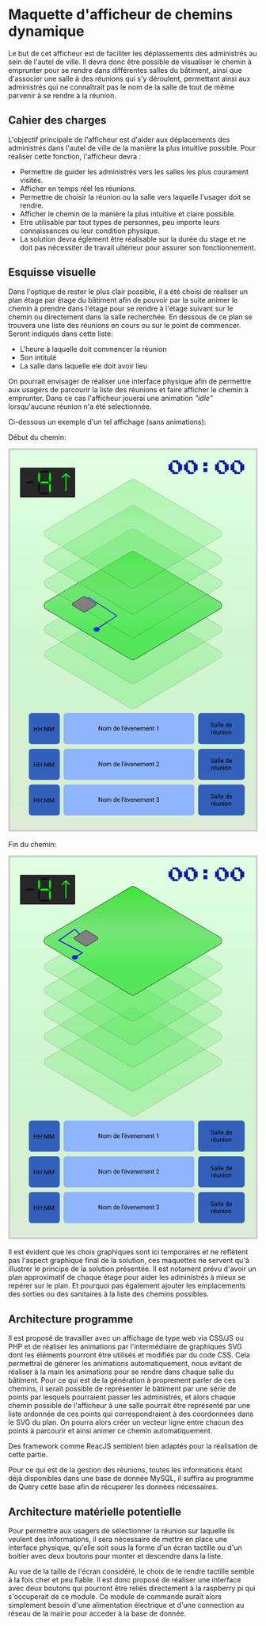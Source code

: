 # Maquette d'afficheur de chemins dynamique
Le but de cet afficheur est de faciliter les déplassements des administrés au sein de l'autel de ville.
Il devra donc être possible de visualiser le chemin à emprunter pour se rendre dans différentes salles du bâtiment, ainsi que d'associer une salle à des réunions qui s'y déroulent, permettant ainsi aux administrés qui ne connaîtrait pas le nom de la salle de tout de même parvenir à se rendre à la réunion.


## Cahier des charges
L'objectif principale de l'afficheur est d'aider aux déplacements des administrés dans l'autel de ville de la manière la plus intuitive possible.
Pour réaliser cette fonction, l'afficheur devra :
* Permettre de guider les administrés vers les salles les plus courament visités.
* Afficher en temps réel les réunions.
* Permettre de choisir la réunion ou la salle vers laquelle l'usager doit se rendre.
* Afficher le chemin de la manière la plus intuitive et claire possible.
* Etre utilisable par tout types de personnes, peu importe leurs connaissances ou leur condition physique.
* La solution devra églement être réalisable sur la durée du stage et ne doit pas nécessiter de travail ultérieur pour assurer son fonctionnement.

## Esquisse visuelle
Dans l'optique de rester le plus clair possible, il a été choisi de réaliser un plan étage par étage du bâtiment afin de pouvoir par la suite animer le chemin à prendre dans l'étage pour se rendre à l'étage suivant sur le chemin ou directement dans la salle recherchée.
En dessous de ce plan se trouvera une liste des réunions en cours ou sur le point de commencer. 
Seront indiqués dans cette liste: 
* L'heure à laquelle doit commencer la réunion
* Son intitulé
* La salle dans laquelle ele doit avoir lieu

On pourrait envisager de réaliser une interface physique afin de permettre aux usagers de parcourir la liste des réunions et faire afficher le chemin à emprunter.
Dans ce cas l'afficheur jouerai une animation _"idle"_ lorsqu'aucune réunion n'a été selectionnée.

Ci-dessous un exemple d'un tel affichage (sans animations):

Début du chemin:

![Begin path](./SVGs/debut_path.svg)

Fin du chemin:

![End path](./SVGs/fin_path.svg)

Il est évident que les choix graphiques sont ici temporaires et ne reflètent pas l'aspect graphique final de la solution, ces maquettes ne servent qu'à illustrer le principe de la solution présentée.
Il est notament prévu d'avoir un plan approximatif de chaque étage pour aider les administrés à mieux se repérer sur le plan. Et pourquoi pas également ajouter les emplacements des sorties ou des sanitaires à la liste des chemins possibles.

## Architecture programme
Il est proposé de travailler avec un affichage de type web via CSS/JS ou PHP et de réaliser les animations par l'intermédiaire de graphiques SVG dont les éléments pourront être utilisés et modifiés par du code CSS. Cela permettrai de génerer les animations automatiquement, nous evitant de réaliser à la main les animations pour se rendre dans chaque salle du bâtiment.
Pour ce qui est de la génération à proprement parler de ces chemins, il serait possible de représenter le bâtiment par une série de points par lesquels pourraient passer les administrés, et alors chaque chemin possible de l'afficheur à une salle pourrait être représenté par une liste ordonnée de ces points qui correspondraient à des coordonnées dans le SVG du plan. On pourra alors créer un vecteur ligne entre chacun des points à parcourir et ainsi animer ce chemin automatiquement.

Des framework comme ReacJS semblent bien adaptés pour la réalisation de cette partie.

Pour ce qui est de la gestion des réunions, toutes les informations étant déjà disponibles dans une base de donnée MySQL, il suffira au programme de Query cette base afin de récuperer les données nécessaires.

## Architecture matérielle potentielle
Pour permettre aux usagers de sélectionner la réunion sur laquelle ils veulent des informations, il sera nécessaire de mettre en place une interface physique, qu'elle soit sous la forme d'un écran tactille ou d'un boitier avec deux boutons pour monter et descendre dans la liste.

Au vue de la taille de l'écran considéré, le choix de le rendre tactille semble à la fois cher et peu fiable. Il est donc proposé de réaliser une interface avec deux boutons qui pourront être reliés directement à la raspberry pi qui s'occuperait de ce module.
Ce module de commande aurait alors simplement besoin d'une alimentation électrique et d'une connection au réseau de la mairie pour acceder à la base de donnée.